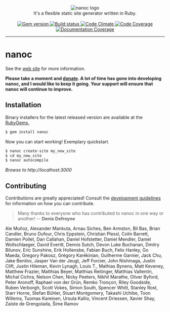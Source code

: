 <p align="center">
  <img src="https://avatars1.githubusercontent.com/u/3260163?s=140" alt="nanoc logo">
  <br />
  It's a flexible static site generator written in Ruby.
  <br /><br />
	<a href="http://rubygems.org/gems/nanoc">
		<img src="http://img.shields.io/gem/v/nanoc.svg" alt="Gem version">
	</a>
	<a href="https://travis-ci.org/nanoc/nanoc">
		<img src="http://img.shields.io/travis/nanoc/nanoc.svg" alt="Build status">
	</a>
	<a href="https://codeclimate.com/github/nanoc/nanoc">
		<img src="http://img.shields.io/codeclimate/github/nanoc/nanoc.svg" alt="Code Climate">
	</a>
	<a href="https://coveralls.io/r/nanoc/nanoc">
		<img src="http://img.shields.io/coveralls/nanoc/nanoc.svg" alt="Code Coverage">
	</a>
	<a href="http://inch-ci.org/github/nanoc/nanoc/">
		<img src="http://inch-ci.org/github/nanoc/nanoc.svg" alt="Documentation Coverage">
	</a>
</p>

---

# nanoc

See the [web site](http://nanoc.ws) for more information.

**Please take a moment and [donate](http://pledgie.com/campaigns/9282). A lot of time has gone into developing nanoc, and I would like to keep it going. Your support will ensure that nanoc will continue to improve.**

## Installation

Binary installers for the latest released version are available at the [RubyGems.](https://rubygems.org/gems/nanoc)

```bash
$ gem install nanoc
```

Now you can start working! Exemplary quickstart.

```bash
$ nanoc create-site my_new_site
$ cd my_new_site
$ nanoc autocompile
```

_Browse to http://localhost:3000_

## Contributing

Contributions are greatly appreciated! Consult the [development guidelines](http://nanoc.ws/development/) for information on how you can contribute.

> Many thanks to everyone who has contributed to nanoc in one way or another! -- __Denis Defreyne__

Ale Muñoz, Alexander Mankuta, Arnau Siches, Ben Armston, Bil Bas, Brian Candler, Bruno Dufour, Chris Eppstein, Christian Plessl, Colin Barrett, Damien Pollet, Dan Callahan, Daniel Hofstetter, Daniel Mendler, Daniel Wollschlaeger, David Everitt, Dennis Sutch, Devon Luke Buchanan, Dmitry Bilunov, Eric Sunshine, Erik Hollensbe, Fabian Buch, Felix Hanley, Go Maeda, Gregory Pakosz, Grégory Karékinian, Guilherme Garnier, Jack Chu, Jake Benilov, Jasper Van der Jeugt, Jeff Forcier, John Nishinaga, Justin Clift, Justin Hileman, Kevin Lynagh, Louis T., Mathias Bynens, Matt Keveney, Matthew Frazier, Matthias Beyer, Matthias Reitinger, Matthias Vallentin, Michal Cichra, Nelson Chen, Nicky Peeters, Nikhil Marathe, Oliver Byford, Peter Aronoff, Raphael von der Grün, Remko Tronçon, Riley Goodside, Ruben Verborgh, Scott Vokes, Simon South, Spencer Whitt, Stanley Rost, Starr Horne, Stefan Bühler, Stuart Montgomery, Takashi Uchibe, Toon Willems, Tuomas Kareinen, Ursula Kallio, Vincent Driessen, Xavier Shay, Zaiste de Grengolada, Šime Ramov
